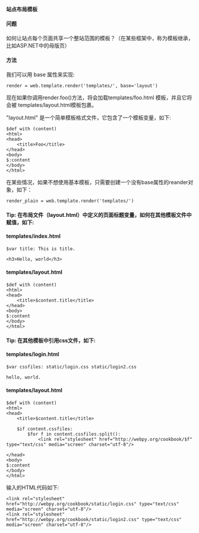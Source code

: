  

#### 站点布局模板




#### 问题



如何让站点每个页面共享一个整站范围的模板？（在某些框架中，称为模板继承，比如ASP.NET中的母版页）




#### 方法



我们可以用 base 属性来实现:




```
render = web.template.render('templates/', base='layout')

```


现在如果你调用render.foo()方法，将会加载templates/foo.html 模板，并且它将会被 templates/layout.html模板包裹。



 "layout.html" 是一个简单模板格式文件，它包含了一个模板变量，如下:




```
$def with (content)
<html>
<head>
    <title>Foo</title>
</head>
<body>
$:content
</body>
</html>

```


在某些情况，如果不想使用基本模板，只需要创建一个没有base属性的reander对象，如下：




```
render_plain = web.template.render('templates/')

```



#### Tip: 在布局文件（layout.html）中定义的页面标题变量，如何在其他模板文件中赋值，如下:




#### templates/index.html




```
$var title: This is title.

<h3>Hello, world</h3>

```



#### templates/layout.html




```
$def with (content)
<html>
<head>
    <title>$content.title</title>
</head>
<body>
$:content
</body>
</html>

```



#### Tip: 在其他模板中引用css文件，如下:




#### templates/login.html




```
$var cssfiles: static/login.css static/login2.css

hello, world.

```



#### templates/layout.html




```
$def with (content)
<html>
<head>
    <title>$content.title</title>

    $if content.cssfiles:
        $for f in content.cssfiles.split():
            <link rel="stylesheet" href="http://webpy.org/cookbook/$f" type="text/css" media="screen" charset="utf-8"/>

</head>
<body>
$:content
</body>
</html>

```


输入的HTML代码如下:




```
<link rel="stylesheet" href="http://webpy.org/cookbook/static/login.css" type="text/css" media="screen" charset="utf-8"/>
<link rel="stylesheet" href="http://webpy.org/cookbook/static/login2.css" type="text/css" media="screen" charset="utf-8"/>

```




 
 


